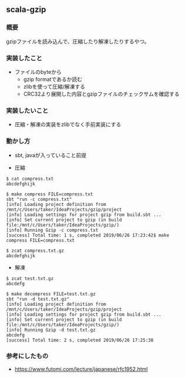 ## scala-gzip

### 概要

gzipファイルを読み込んで、圧縮したり解凍したりするやつ。

### 実装したこと

* ファイルのbyteから
  * gzip formatであるか読む
  * zlibを使って圧縮/解凍する
  * CRC32より展開した内容とgzipファイルのチェックサムを確認する

### 実装したいこと

* 圧縮・解凍の実装をzlibでなく手前実装にする

### 動かし方

* sbt, javaが入っていること前提

* 圧縮

```
$ cat compress.txt
abcdefghijk

$ make compress FILE=compress.txt
sbt "run -c compress.txt"
[info] Loading project definition from /mnt/c/Users/taker/IdeaProjects/gzip/project
[info] Loading settings for project gzip from build.sbt ...
[info] Set current project to gzip (in build file:/mnt/c/Users/taker/IdeaProjects/gzip/)
[info] Running Gzip -c compress.txt
[success] Total time: 1 s, completed 2019/06/26 17:23:42$ make compress FILE=compress.txt

$ zcat compress.txt.gz
abcdefghijk
```

* 解凍

```
$ zcat test.txt.gz
abcdefg

$ make decompress FILE=test.txt.gz
sbt "run -d test.txt.gz"
[info] Loading project definition from /mnt/c/Users/taker/IdeaProjects/gzip/project
[info] Loading settings for project gzip from build.sbt ...
[info] Set current project to gzip (in build file:/mnt/c/Users/taker/IdeaProjects/gzip/)
[info] Running Gzip -d test.txt.gz
abcdefg
[success] Total time: 2 s, completed 2019/06/26 17:25:38
```

### 参考にしたもの

* https://www.futomi.com/lecture/japanese/rfc1952.html
